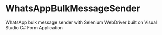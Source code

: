 # WhatsAppBulkMessageSender
WhatsApp bulk message sender with Selenium WebDriver built on Visual Studio C# Form Application
